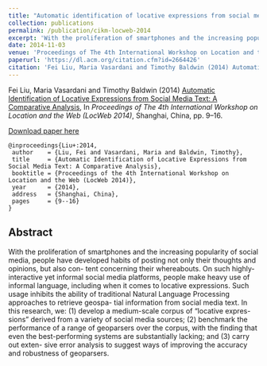 ```yaml
---
title: "Automatic identification of locative expressions from social media text: A comparative analysis"
collection: publications
permalink: /publication/cikm-locweb-2014
excerpt: 'With the proliferation of smartphones and the increasing popularity of social media, people have developed habits of posting not only their thoughts and opinions, but also con- tent concerning their whereabouts. On such highly-interactive yet informal social media platforms, people make heavy use of informal language, including when it comes to locative expressions. Such usage inhibits the ability of traditional Natural Language Processing approaches to retrieve geospa- tial information from social media text. In this research, we: (1) develop a medium-scale corpus of “locative expres- sions” derived from a variety of social media sources; (2) benchmark the performance of a range of geoparsers over the corpus, with the finding that even the best-performing systems are substantially lacking; and (3) carry out exten- sive error analysis to suggest ways of improving the accuracy and robustness of geoparsers.'
date: 2014-11-03
venue: 'Proceedings of The 4th International Workshop on Location and the Web (LocWeb 2014)'
paperurl: 'https://dl.acm.org/citation.cfm?id=2664426'
citation: 'Fei Liu, Maria Vasardani and Timothy Baldwin (2014) Automatic Identification of Locative Expressions from Social Media Text: A Comparative Analysis, In Proceedings of The 4th International Workshop on Location and the Web (LocWeb 2014), Shanghai, China, pp. 9–16.'
---
```


Fei Liu, Maria Vasardani and Timothy Baldwin (2014) [Automatic Identification of Locative Expressions from Social Media Text: A Comparative Analysis](http://liufly.github.io/files/papers/cikm-locweb2014.pdf), In <i>Proceedings of The 4th International Workshop on Location and the Web (LocWeb 2014)</i>, Shanghai, China, pp. 9–16.

[Download paper here](http://liufly.github.io/files/papers/cikm-locweb2014.pdf)

```
@inproceedings{Liu+:2014,
 author    = {Liu, Fei and Vasardani, Maria and Baldwin, Timothy},
 title     = {Automatic Identification of Locative Expressions from Social Media Text: A Comparative Analysis},
 booktitle = {Proceedings of the 4th International Workshop on Location and the Web (LocWeb 2014)},
 year      = {2014},
 address   = {Shanghai, China},
 pages     = {9--16}
} 
```

## Abstract
With the proliferation of smartphones and the increasing popularity of social media, people have developed habits of posting not only their thoughts and opinions, but also con- tent concerning their whereabouts. On such highly-interactive yet informal social media platforms, people make heavy use of informal language, including when it comes to locative expressions. Such usage inhibits the ability of traditional Natural Language Processing approaches to retrieve geospa- tial information from social media text. In this research, we: (1) develop a medium-scale corpus of “locative expres- sions” derived from a variety of social media sources; (2) benchmark the performance of a range of geoparsers over the corpus, with the finding that even the best-performing systems are substantially lacking; and (3) carry out exten- sive error analysis to suggest ways of improving the accuracy and robustness of geoparsers.